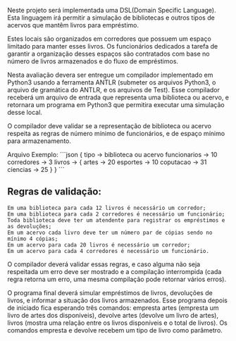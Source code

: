Neste projeto será implementada uma DSL(Domain Specific Language). Esta linguagem irá permitir a simulação de bibliotecas e outros tipos de acervos que mantêm livros para empréstimo.

Estes locais são organizados em corredores que possuem um espaço limitado para manter esses livros. Os funcionários dedicados a tarefa de garantir a organização desses espaços são contratados com base no número de livros armazenados e do fluxo de empréstimos.

Nesta avaliação devera ser entregue um compilador implementado em Python3 usando a ferramenta ANTLR (submeter os arquivos Python3, o arquivo de gramática do ANTLR, e os arquivos de Test). Esse compilador receberá um arquivo de entrada que representa uma biblioteca ou acervo, e retornara um programa em Python3 que permitira executar uma simulação desse local.

O compilador deve validar se a representação de biblioteca ou acervo respeita as regras de número mínimo de funcionários, e de espaço mínimo para armazenamento.

Arquivo Exemplo:
´´´json
{
  tipo -> biblioteca ou acervo
  funcionarios -> 10
  corredores -> 3
  livros -> {
    artes -> 20
    esportes -> 10
    coputacao -> 31
    ciencias -> 25
  }
}
´´´
## Regras de validação:

    Em uma biblioteca para cada 12 livros é necessário um corredor;
    Em uma biblioteca para cada 2 corredores é necessário um funcionário;
    Toda biblioteca deve ter um atendente para registrar os empréstimos e as devoluções;
    Em um acervo cada livro deve ter um número par de cópias sendo no mínimo 4 cópias;
    Em um acervo para cada 20 livros é necessário um corredor;
    Em um acervo para cada 4 corredores é necessário um funcionário.

O compilador deverá validar essas regras, e caso alguma não seja respeitada um erro deve ser mostrado e a compilação interrompida (cada regra retorna um erro, uma mesma compilação pode retornar vários erros).

O programa final deverá simular empréstimos de livros, devoluções de livros, e informar a situação dos livros armazenados. Esse programa depois de iniciado fica esperando três comandos: empresta artes (empresta um livro de artes dos disponíveis), devolve artes (devolve um livro de artes), livros (mostra uma relação entre os livros disponíveis e o total de livros). Os comandos empresta e devolve recebem um tipo de livro como parâmetro.
